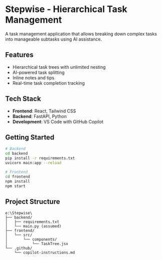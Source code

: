 # Stepwise - Hierarchical Task Management

A task management application that allows breaking down complex tasks into manageable subtasks using AI assistance.

## Features
- Hierarchical task trees with unlimited nesting
- AI-powered task splitting
- Inline notes and tips
- Real-time task completion tracking

## Tech Stack
- **Frontend**: React, Tailwind CSS
- **Backend**: FastAPI, Python
- **Development**: VS Code with GitHub Copilot

## Getting Started
```bash
# Backend
cd backend
pip install -r requirements.txt
uvicorn main:app --reload

# Frontend  
cd frontend
npm install
npm start
```

## Project Structure
```
e:\Stepwise\
├── backend/
│   ├── requirements.txt
│   └── main.py (assumed)
├── frontend/
│   └── src/
│       └── components/
│           └── TaskTree.jsx
└── .github/
    └── copilot-instructions.md
```
